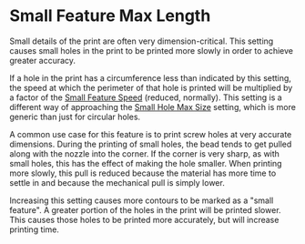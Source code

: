 Small Feature Max Length
====
Small details of the print are often very dimension-critical. This setting causes small holes in the print to be printed more slowly in order to achieve greater accuracy.

If a hole in the print has a circumference less than indicated by this setting, the speed at which the perimeter of that hole is printed will be multiplied by a factor of the [Small Feature Speed](small_feature_speed_factor.md) (reduced, normally). This setting is a different way of approaching the [Small Hole Max Size](small_hole_max_size.md) setting, which is more generic than just for circular holes.

A common use case for this feature is to print screw holes at very accurate dimensions. During the printing of small holes, the bead tends to get pulled along with the nozzle into the corner. If the corner is very sharp, as with small holes, this has the effect of making the hole smaller. When printing more slowly, this pull is reduced because the material has more time to settle in and because the mechanical pull is simply lower.

Increasing this setting causes more contours to be marked as a "small feature". A greater portion of the holes in the print will be printed slower. This causes those holes to be printed more accurately, but will increase printing time.